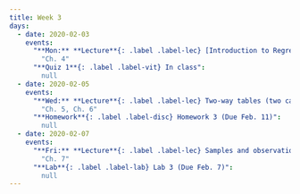 ```yaml
---
title: Week 3
days:
  - date: 2020-02-03
    events:
      "**Mon:** **Lecture**{: .label .label-lec} [Introduction to Regression](https://ph142-ucb.github.io/sp20/src/lec/l06-introduction-to-regression.pdf) (webcast) [(code)](https://r.datahub.berkeley.edu/hub/user-redirect/git-pull?repo=https%3A%2F%2Fgithub.com%2Fnnpok%2Fph142-sp20&urlpath=rstudio%2F)":
        "Ch. 4"
      "**Quiz 1**{: .label .label-vit} In class":
        null
  - date: 2020-02-05
    events:
      "**Wed:** **Lecture**{: .label .label-lec} Two-way tables (two categorical variables)":
        "Ch. 5, Ch. 6"
      "**Homework**{: .label .label-disc} Homework 3 (Due Feb. 11)":
        null
  - date: 2020-02-07
    events:
      "**Fri:** **Lecture**{: .label .label-lec} Samples and observational studies":
        "Ch. 7"
      "**Lab**{: .label .label-lab} Lab 3 (Due Feb. 7)":
        null
---
```

